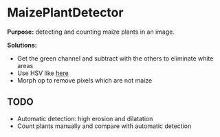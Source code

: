 # MaizePlantDetector

**Purpose:** detecting and counting maize plants in an image.

**Solutions:**
* Get the green channel and subtract with the others to eliminate white areas
* Use HSV like [here](http://www.aishack.in/2010/01/thresholding/)
* Morph op to remove pixels which are not maize 

## TODO
* Automatic detection: high erosion and dilatation
* Count plants manually and compare with automatic detection
